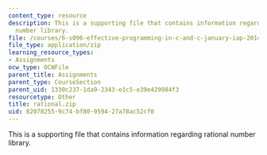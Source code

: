 ```yaml
---
content_type: resource
description: This is a supporting file that contains information regarding rational
  number library.
file: /courses/6-s096-effective-programming-in-c-and-c-january-iap-2014/820782559c74bf80959427a78ac52cf0_rational.zip
file_type: application/zip
learning_resource_types:
- Assignments
ocw_type: OCWFile
parent_title: Assignments
parent_type: CourseSection
parent_uid: 1330c237-1da9-2343-e1c5-e39e429984f3
resourcetype: Other
title: rational.zip
uid: 82078255-9c74-bf80-9594-27a78ac52cf0
---
```

This is a supporting file that contains information regarding rational number library.

